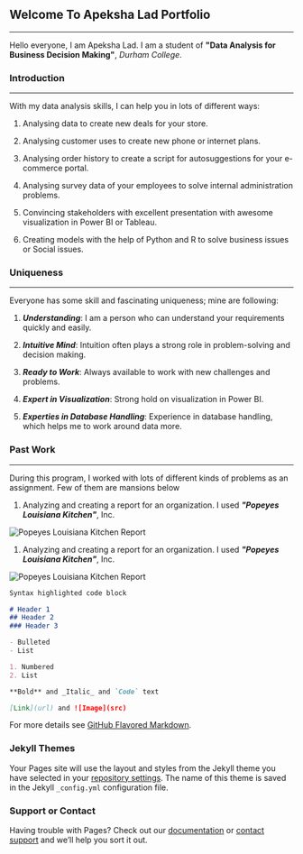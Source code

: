 ## Welcome To Apeksha Lad Portfolio
---

Hello everyone, I am Apeksha Lad. I am a student of **"Data Analysis for Business Decision Making"**, _Durham College_.


### Introduction
---

With my data analysis skills, I can help you in lots of different ways:

  1. Analysing data to create new deals for your store.

  2. Analysing customer uses to create new phone or internet plans.

  3. Analysing order history to create a script for autosuggestions for your e-commerce portal.

  4. Analysing survey data of your employees to solve internal administration problems.

  5. Convincing stakeholders with excellent presentation with awesome visualization in Power BI or Tableau. 

  6. Creating models with the help of Python and R to solve business issues or Social issues.




### Uniqueness 
---

Everyone has some skill and fascinating uniqueness; mine are following:

  1. **_Understanding_**: I am a person who can understand your requirements quickly and easily.
  
  2. **_Intuitive Mind_**: Intuition often plays a strong role in problem-solving and decision making.
  
  3. **_Ready to Work_**: Always available to work with new challenges and problems.
  
  4. **_Expert in Visualization_**: Strong hold on visualization in Power BI.

  5. **_Experties in Database Handling_**: Experience in database handling, which helps me to work around data more.




### Past Work
---

During this program, I worked with lots of different kinds of problems as an assignment. Few of them are mansions below 

1. Analyzing and creating a report for an organization. I used _**"Popeyes Louisiana Kitchen"**_, Inc. 

![Popeyes Louisiana Kitchen Report](https://apekshalad10.github.io/Apeksha_Lad_Portfolio/1.png "Popeyes Louisiana Kitchen")

1. Analyzing and creating a report for an organization. I used _**"Popeyes Louisiana Kitchen"**_, Inc. 

![Popeyes Louisiana Kitchen Report](https://apekshalad10.github.io/Apeksha_Lad_Portfolio/1.png "Popeyes Louisiana Kitchen")

```markdown
Syntax highlighted code block

# Header 1
## Header 2
### Header 3

- Bulleted
- List

1. Numbered
2. List

**Bold** and _Italic_ and `Code` text

[Link](url) and ![Image](src)
```

For more details see [GitHub Flavored Markdown](https://guides.github.com/features/mastering-markdown/).

### Jekyll Themes

Your Pages site will use the layout and styles from the Jekyll theme you have selected in your [repository settings](https://github.com/apekshalad10/Apeksha_Lad_Portfolio/settings/pages). The name of this theme is saved in the Jekyll `_config.yml` configuration file.

### Support or Contact

Having trouble with Pages? Check out our [documentation](https://docs.github.com/categories/github-pages-basics/) or [contact support](https://support.github.com/contact) and we’ll help you sort it out.
